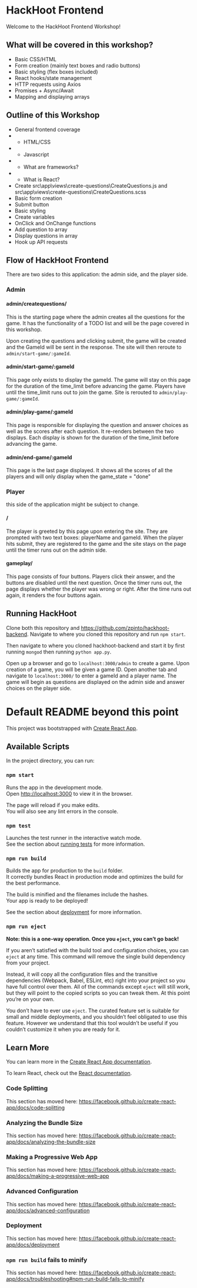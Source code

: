 # HackHoot Frontend
Welcome to the HackHoot Frontend Workshop!

## What will be covered in this workshop?
- Basic CSS/HTML
- Form creation (mainly text boxes and radio buttons)
- Basic styling (flex boxes included)
- React hooks/state management
- HTTP requests using Axios
- Promises + Async/Await
- Mapping and displaying arrays

## Outline of this Workshop
- General frontend coverage
- - HTML/CSS
- - Javascript
- - What are frameworks?
- - What is React?
- Create src\app\views\create-questions\CreateQuestions.js and src\app\views\create-questions\CreateQuestions.scss
- Basic form creation
- Submit button
- Basic styling
- Create variables
- OnClick and OnChange functions
- Add question to array
- Display questions in array
- Hook up API requests

## Flow of HackHoot Frontend
There are two sides to this application: the admin side, and the player side.

### Admin
#### admin/createquestions/
This is the starting page where the admin creates all the questions for the game. It has the functionality of a TODO list and will be the page covered in this workshop.

Upon creating the questions and clicking submit, the game will be created and the GameId will be sent in the response. The site will then reroute to `admin/start-game/:gameId`.

#### admin/start-game/:gameId
This page only exists to display the gameId. The game will stay on this page for the duration of the time_limit before advancing the game. Players have until the time_limit runs out to join the game. Site is rerouted to `admin/play-game/:gameId`.

#### admin/play-game/:gameId
This page is responsible for displaying the question and answer choices as well as the scores after each question. It re-renders between the two displays. Each display is shown for the duration of the time_limit before advancing the game.

#### admin/end-game/:gameId
This page is the last page displayed. It shows all the scores of all the players and will only display when the game_state = "done"

### Player
this side of the application might be subject to change.

#### /
The player is greeted by this page upon entering the site. They are prompted with two text boxes: playerName and gameId. When the player hits submit, they are registered to the game and the site stays on the page until the timer runs out on the admin side.

#### gameplay/
This page consists of four buttons. Players click their answer, and the buttons are disabled until the next question. Once the timer runs out, the page displays whether the player was wrong or right. After the time runs out again, it renders the four buttons again.

## Running HackHoot
Clone both this repository and https://github.com/zpinto/hackhoot-backend. Navigate to where you cloned this repository and run `npm start`.

Then navigate to where you cloned hackhoot-backend and start it by first running `mongod` then running `python app.py`.

Open up a browser and go to `localhost:3000/admin` to create a game. Upon creation of a game, you will be given a game ID. Open another tab and navigate to `localhost:3000/` to enter a gameId and a player name. The game will begin as questions are displayed on the admin side and answer choices on the player side.

# Default README beyond this point
This project was bootstrapped with [Create React App](https://github.com/facebook/create-react-app).

## Available Scripts

In the project directory, you can run:

### `npm start`

Runs the app in the development mode.<br>
Open [http://localhost:3000](http://localhost:3000) to view it in the browser.

The page will reload if you make edits.<br>
You will also see any lint errors in the console.

### `npm test`

Launches the test runner in the interactive watch mode.<br>
See the section about [running tests](https://facebook.github.io/create-react-app/docs/running-tests) for more information.

### `npm run build`

Builds the app for production to the `build` folder.<br>
It correctly bundles React in production mode and optimizes the build for the best performance.

The build is minified and the filenames include the hashes.<br>
Your app is ready to be deployed!

See the section about [deployment](https://facebook.github.io/create-react-app/docs/deployment) for more information.

### `npm run eject`

**Note: this is a one-way operation. Once you `eject`, you can’t go back!**

If you aren’t satisfied with the build tool and configuration choices, you can `eject` at any time. This command will remove the single build dependency from your project.

Instead, it will copy all the configuration files and the transitive dependencies (Webpack, Babel, ESLint, etc) right into your project so you have full control over them. All of the commands except `eject` will still work, but they will point to the copied scripts so you can tweak them. At this point you’re on your own.

You don’t have to ever use `eject`. The curated feature set is suitable for small and middle deployments, and you shouldn’t feel obligated to use this feature. However we understand that this tool wouldn’t be useful if you couldn’t customize it when you are ready for it.

## Learn More

You can learn more in the [Create React App documentation](https://facebook.github.io/create-react-app/docs/getting-started).

To learn React, check out the [React documentation](https://reactjs.org/).

### Code Splitting

This section has moved here: https://facebook.github.io/create-react-app/docs/code-splitting

### Analyzing the Bundle Size

This section has moved here: https://facebook.github.io/create-react-app/docs/analyzing-the-bundle-size

### Making a Progressive Web App

This section has moved here: https://facebook.github.io/create-react-app/docs/making-a-progressive-web-app

### Advanced Configuration

This section has moved here: https://facebook.github.io/create-react-app/docs/advanced-configuration

### Deployment

This section has moved here: https://facebook.github.io/create-react-app/docs/deployment

### `npm run build` fails to minify

This section has moved here: https://facebook.github.io/create-react-app/docs/troubleshooting#npm-run-build-fails-to-minify
